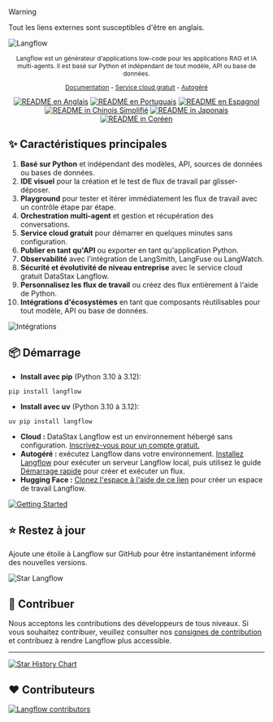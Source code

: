 > [!WARNING]
> Tout les liens externes sont susceptibles d'être en anglais.

![Langflow](./docs/static/img/hero.png)

<p align="center" style="font-size: 12px;">
    Langflow est un générateur d'applications low-code pour les applications RAG et IA multi-agents. Il est basé sur Python et indépendant de tout modèle, API ou base de données.
</p>

<p align="center" style="font-size: 12px;">
    <a href="https://docs.langflow.org" style="text-decoration: underline;">Documentation</a> -
    <a href="https://astra.datastax.com/signup?type=langflow" style="text-decoration: underline;">Service cloud gratuit</a> -
    <a href="https://docs.langflow.org/get-started-installation" style="text-decoration: underline;">Autogéré</a>
</p>

<div align="center">
  <a href="./README.md"><img alt="README en Anglais" src="https://img.shields.io/badge/English-d9d9d9"></a>
  <a href="./README.PT.md"><img alt="README en Portuguais" src="https://img.shields.io/badge/Portuguese-d9d9d9"></a>
  <a href="./README.ES.md"><img alt="README en Espagnol" src="https://img.shields.io/badge/Spanish-d9d9d9"></a>
  <a href="./README.zh_CN.md"><img alt="README in Chinois Simplifié" src="https://img.shields.io/badge/简体中文-d9d9d9"></a>
  <a href="./README.ja.md"><img alt="README in Japonais" src="https://img.shields.io/badge/日本語-d9d9d9"></a>
  <a href="./README.KR.md"><img alt="README in Coréen" src="https://img.shields.io/badge/한국어-d9d9d9"></a>
</div>

## ✨ Caractéristiques principales

1. **Basé sur Python** et indépendant des modèles, API, sources de données ou bases de données.
2. **IDE visuel** pour la création et le test de flux de travail par glisser-déposer.
3. **Playground** pour tester et itérer immédiatement les flux de travail avec un contrôle étape par étape.
4. **Orchestration multi-agent** et gestion et récupération des conversations.
5. **Service cloud gratuit** pour démarrer en quelques minutes sans configuration.
6. **Publier en tant qu'API** ou exporter en tant qu'application Python.
7. **Observabilité** avec l'intégration de LangSmith, LangFuse ou LangWatch.
8. **Sécurité et évolutivité de niveau entreprise** avec le service cloud gratuit DataStax Langflow.
9. **Personnalisez les flux de travail** ou créez des flux entièrement à l'aide de Python.
10. **Intégrations d'écosystèmes** en tant que composants réutilisables pour tout modèle, API ou base de données.

![Intégrations](./docs/static/img/integrations.png)

## 📦 Démarrage

- **Install avec pip** (Python 3.10 à 3.12):

```shell
pip install langflow
```

- **Install avec uv** (Python 3.10 à 3.12):

```shell
uv pip install langflow
```

- **Cloud :** DataStax Langflow est un environnement hébergé sans configuration. [Inscrivez-vous pour un compte gratuit.](https://astra.datastax.com/signup?type=langflow)
- **Autogéré :** exécutez Langflow dans votre environnement. [Installez Langflow](https://docs.langflow.org/get-started-installation) pour exécuter un serveur Langflow local, puis utilisez le guide [Démarrage rapide](https://docs.langflow.org/get-started-quickstart) pour créer et exécuter un flux.
- **Hugging Face :** [Clonez l'espace à l'aide de ce lien](https://huggingface.co/spaces/Langflow/Langflow?duplicate=true) pour créer un espace de travail Langflow.

[![Getting Started](https://github.com/user-attachments/assets/f1adfbe7-3c35-43a4-b265-661f3d4f875f)](https://www.youtube.com/watch?v=kinngWhaUKM)

## ⭐ Restez à jour

Ajoute une étoile à Langflow sur GitHub pour être instantanément informé des nouvelles versions.

![Star Langflow](https://github.com/user-attachments/assets/03168b17-a11d-4b2a-b0f7-c1cce69e5a2c)

## 👋 Contribuer

Nous acceptons les contributions des développeurs de tous niveaux. Si vous souhaitez contribuer, veuillez consulter nos [consignes de contribution](./CONTRIBUTING.md) et contribuez à rendre Langflow plus accessible.

---

[![Star History Chart](https://api.star-history.com/svg?repos=langflow-ai/langflow&type=Timeline)](https://star-history.com/#langflow-ai/langflow&Date)

## ❤️ Contributeurs

[![Langflow contributors](https://contrib.rocks/image?repo=langflow-ai/langflow)](https://github.com/langflow-ai/langflow/graphs/contributors)
